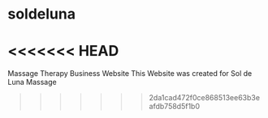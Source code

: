 # soldeluna
<<<<<<< HEAD
=======
Massage Therapy Business Website
This Website was created for Sol de Luna Massage
>>>>>>> 2da1cad472f0ce868513ee63b3eafdb758d5f1b0
